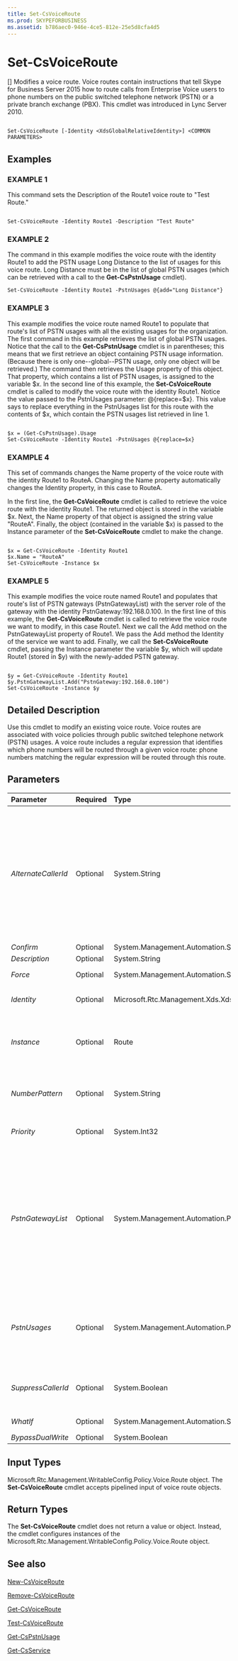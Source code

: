 ```yaml
---
title: Set-CsVoiceRoute
ms.prod: SKYPEFORBUSINESS
ms.assetid: b786aec0-946e-4ce5-812e-25e5d8cfa4d5
---
```



# Set-CsVoiceRoute
[]
Modifies a voice route. Voice routes contain instructions that tell Skype for Business Server 2015 how to route calls from Enterprise Voice users to phone numbers on the public switched telephone network (PSTN) or a private branch exchange (PBX). This cmdlet was introduced in Lync Server 2010.
  
    
    


```

Set-CsVoiceRoute [-Identity <XdsGlobalRelativeIdentity>] <COMMON PARAMETERS>

```


## Examples


  
    
    

### EXAMPLE 1

This command sets the Description of the Route1 voice route to "Test Route."
  
    
    

```

Set-CsVoiceRoute -Identity Route1 -Description "Test Route"
```


### EXAMPLE 2

The command in this example modifies the voice route with the identity Route1 to add the PSTN usage Long Distance to the list of usages for this voice route. Long Distance must be in the list of global PSTN usages (which can be retrieved with a call to the **Get-CsPstnUsage** cmdlet).
  
    
    

```
Set-CsVoiceRoute -Identity Route1 -PstnUsages @{add="Long Distance"}

```


### EXAMPLE 3

This example modifies the voice route named Route1 to populate that route's list of PSTN usages with all the existing usages for the organization. The first command in this example retrieves the list of global PSTN usages. Notice that the call to the **Get-CsPstnUsage** cmdlet is in parentheses; this means that we first retrieve an object containing PSTN usage information. (Because there is only one--global--PSTN usage, only one object will be retrieved.) The command then retrieves the Usage property of this object. That property, which contains a list of PSTN usages, is assigned to the variable $x. In the second line of this example, the **Set-CsVoiceRoute** cmdlet is called to modify the voice route with the identity Route1. Notice the value passed to the PstnUsages parameter: @{replace=$x}. This value says to replace everything in the PstnUsages list for this route with the contents of $x, which contain the PSTN usages list retrieved in line 1.
  
    
    

```

$x = (Get-CsPstnUsage).Usage
Set-CsVoiceRoute -Identity Route1 -PstnUsages @{replace=$x}

```


### EXAMPLE 4

This set of commands changes the Name property of the voice route with the identity Route1 to RouteA. Changing the Name property automatically changes the Identity property, in this case to RouteA.
  
    
    
In the first line, the **Get-CsVoiceRoute** cmdlet is called to retrieve the voice route with the identity Route1. The returned object is stored in the variable $x. Next, the Name property of that object is assigned the string value "RouteA". Finally, the object (contained in the variable $x) is passed to the Instance parameter of the **Set-CsVoiceRoute** cmdlet to make the change.
  
    
    



```

$x = Get-CsVoiceRoute -Identity Route1
$x.Name = "RouteA"
Set-CsVoiceRoute -Instance $x
```


### EXAMPLE 5

This example modifies the voice route named Route1 and populates that route's list of PSTN gateways (PstnGatewayList) with the server role of the gateway with the identity PstnGateway:192.168.0.100. In the first line of this example, the **Get-CsVoiceRoute** cmdlet is called to retrieve the voice route we want to modify, in this case Route1. Next we call the Add method on the PstnGatewayList property of Route1. We pass the Add method the Identity of the service we want to add. Finally, we call the **Set-CsVoiceRoute** cmdlet, passing the Instance parameter the variable $y, which will update Route1 (stored in $y) with the newly-added PSTN gateway.
  
    
    

```

$y = Get-CsVoiceRoute -Identity Route1
$y.PstnGatewayList.Add("PstnGateway:192.168.0.100")
Set-CsVoiceRoute -Instance $y
```


## Detailed Description

Use this cmdlet to modify an existing voice route. Voice routes are associated with voice policies through public switched telephone network (PSTN) usages. A voice route includes a regular expression that identifies which phone numbers will be routed through a given voice route: phone numbers matching the regular expression will be routed through this route.
  
    
    

## Parameters



|**Parameter**|**Required**|**Type**|**Description**|
|:-----|:-----|:-----|:-----|
| _AlternateCallerId_ <br/> |Optional  <br/> |System.String  <br/> |If the SuppressCallerId parameter is set to True, the value of the AlternateCallerId parameter will be displayed to receiving parties rather than the caller's actual number. This number should be a valid number and could be used to represent a division within an organization, such as Support or Human Resources.  <br/> If the SuppressCallerId parameter is set to False, the AlternateCallerId parameter is ignored.  <br/> This value must match the regular expression (\\+)?[1-9]\\d*(;ext=[1-9]\\d*)?. In other words, the value can begin with a plus sign (+) but doesn't need to; must consist of any number of digits; and may be followed by an extension that begins with ;ext= followed by any number of digits. (Note that if you include an extension the string must be placed within double quotes.)  <br/> |
| _Confirm_ <br/> |Optional  <br/> |System.Management.Automation.SwitchParameter  <br/> |Prompts you for confirmation before executing the command.  <br/> |
| _Description_ <br/> |Optional  <br/> |System.String  <br/> |A description of what this phone route is for.  <br/> |
| _Force_ <br/> |Optional  <br/> |System.Management.Automation.SwitchParameter  <br/> |Suppresses any confirmation prompts that would otherwise be displayed before making changes.  <br/> |
| _Identity_ <br/> |Optional  <br/> |Microsoft.Rtc.Management.Xds.XdsGlobalRelativeIdentity  <br/> |The unique identity of the voice route. (If the route name contains a space, such as Test Route, you must enclose the full string in parentheses.)  <br/> |
| _Instance_ <br/> |Optional  <br/> |Route  <br/> |Allows you to pass a reference to an object to the cmdlet rather than set individual parameter values. This object must be of type Microsoft.Rtc.Management.WritableConfig.Policy.Voice.Route and can be retrieved by calling the **Get-CsVoiceRoute** cmdlet. <br/> |
| _NumberPattern_ <br/> |Optional  <br/> |System.String  <br/> |A regular expression that specifies the phone numbers to which this route applies. Numbers matching this pattern will be routed according to the rest of the routing settings. For example, the default number pattern, [0-9]{10}, specifies a 10-digit number containing any digits 0 through 9.  <br/> |
| _Priority_ <br/> |Optional  <br/> |System.Int32  <br/> |A number could resolve to multiple voice routes. The priority determines the order in which the routes will be applied if more than one route is possible.  <br/> |
| _PstnGatewayList_ <br/> |Optional  <br/> |System.Management.Automation.PSListModifier  <br/> |A Mediation Server can be associated with multiple gateways. This parameter contains a list of gateways associated with this voice route. Each member of this list must be the service Identity of the PSTN gateway or Mediation Server. The value can refer to a Mediation Server only if the Mediation Server is configured for Microsoft Office Communications Server 2007 or Microsoft Office Communications Server 2007 R2. For Skype for Business Server 2015 a PSTN gateway must be used. The service Identity is a string in the format ServiceRole:FQDN, where ServiceRole is the name of the service role (PSTNGateway), and FQDN is the fully qualified domain name (FQDN) of the pool or the IP address of the server. For example, PSTNGateway:redmondpool.litwareinc.com. Service identities can be retrieved by calling the command Get-CsService | Select-Object Identity.  <br/> If you make changes to a voice route and leave the PstnGatewayList list empty, or if the change you make removes all the items in the list, you'll receive a warning message that users will be unable to make PSTN calls.  <br/> |
| _PstnUsages_ <br/> |Optional  <br/> |System.Management.Automation.PSListModifier  <br/> |A list of PSTN usages (such as Local or Long Distance) that can be applied to this voice route. The PSTN usage must be an existing usage. (PSTN usages can be retrieved by calling the **Get-CsPstnUsage** cmdlet.) <br/> If you make changes to a voice route and leave the PstnUsages list empty, or if the change you make removes all the PSTN usages in the list, you'll receive a warning message that users will be unable to make PSTN calls.  <br/> |
| _SuppressCallerId_ <br/> |Optional  <br/> |System.Boolean  <br/> |Determines whether a caller's ID will be revealed on outbound calls. If this parameter is set to True, caller ID will be suppressed. In place of the actual ID, the value of the AlternateCallerId will be displayed. When SuppressCallerId is set to True, a value for AlternateCallerId must be supplied.  <br/> |
| _WhatIf_ <br/> |Optional  <br/> |System.Management.Automation.SwitchParameter  <br/> |Describes what would happen if you executed the command without actually executing the command.  <br/> |
| _BypassDualWrite_ <br/> |Optional  <br/> |System.Boolean  <br/> |PARAMVALUE: $true | $false  <br/> |
   

## Input Types

Microsoft.Rtc.Management.WritableConfig.Policy.Voice.Route object. The **Set-CsVoiceRoute** cmdlet accepts pipelined input of voice route objects.
  
    
    

## Return Types

The **Set-CsVoiceRoute** cmdlet does not return a value or object. Instead, the cmdlet configures instances of the Microsoft.Rtc.Management.WritableConfig.Policy.Voice.Route object.
  
    
    

## See also


#### 


  
    
    
 [New-CsVoiceRoute](new-csvoiceroute.md)
  
    
    
 [Remove-CsVoiceRoute](remove-csvoiceroute.md)
  
    
    
 [Get-CsVoiceRoute](get-csvoiceroute.md)
  
    
    
 [Test-CsVoiceRoute](test-csvoiceroute.md)
  
    
    
 [Get-CsPstnUsage](get-cspstnusage.md)
  
    
    
 [Get-CsService](get-csservice.md)
